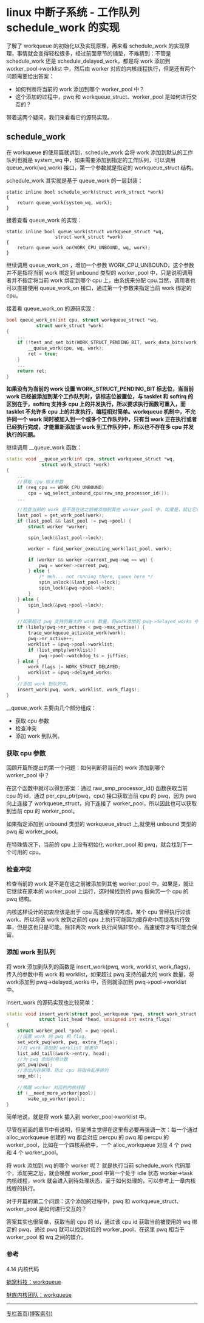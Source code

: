 # linux 中断子系统 - 工作队列 schedule_work 的实现
了解了 workqueue 的初始化以及实现原理，再来看 schedule_work 的实现原理，事情就会变得轻松很多，经过前面章节的铺垫，不难猜到：不管是 schedule_work 还是 schedule_delayed_work，都是将 work 添加到 worker_pool->worklist 中，然后由 worker 对应的内核线程执行，但是还有两个问题需要给出答案：



* 如何判断将当前的 work 添加到哪个 worker_pool 中？ 
* 这个添加的过程中，pwq 和 workqueue_struct、worker_pool 是如何进行交互的？

带着这两个疑问，我们来看看它的源码实现。  



## schedule_work 
在 workqueue 的使用篇就讲到，schedule_work 会将 work 添加到默认的工作队列也就是 system_wq 中，如果需要添加到指定的工作队列，可以调用 queue_work(wq,work) 接口，第一个参数就是指定的 workqueue_struct 结构。   

schedule_work 其实就是基于 queue_work 的一层封装：

```
static inline bool schedule_work(struct work_struct *work)
{
	return queue_work(system_wq, work);
}
```

接着查看 queue_work 的实现：

```
static inline bool queue_work(struct workqueue_struct *wq,
			      struct work_struct *work)
{
	return queue_work_on(WORK_CPU_UNBOUND, wq, work);
}
```

继续调用 queue_work_on ，增加一个参数 WORK_CPU_UNBOUND，这个参数并不是指将当前 work 绑定到 unbound 类型的 worker_pool 中，只是说明调用者并不指定将当前 work 绑定到哪个 cpu 上，由系统来分配 cpu.当然，调用者也可以直接使用 queue_work_on 接口，通过第一个参数来指定当前 work 绑定的 cpu。  

接着看 queue_work_on 的源码实现：

```c++
bool queue_work_on(int cpu, struct workqueue_struct *wq,
		   struct work_struct *work)
{
    ...
	if (!test_and_set_bit(WORK_STRUCT_PENDING_BIT, work_data_bits(work))) {
		__queue_work(cpu, wq, work);
		ret = true;
	}
    ...
	return ret;
}
```

**如果没有为当前的 work 设置 WORK_STRUCT_PENDING_BIT 标志位，当当前 work 已经被添加到某个工作队列时，该标志位被置位，与 tasklet 和 softirq 的区别在于，softirq 支持多 cpu 上的并发执行，所以要求执行函数可重入，而 tasklet 不允许多 cpu 上的并发执行，编程相对简单。workqueue 机制中，不允许同一个 work 同时被加入到一个或多个工作队列中，只有当 work 正在执行或者已经执行完成，才能重新添加该 work 到工作队列中，所以也不存在多 cpu 并发执行的问题。** 

继续调用 __queue_work 函数：

```c++
static void __queue_work(int cpu, struct workqueue_struct *wq,
			 struct work_struct *work)
{
    ...
    //获取 cpu 相关参数
    if (req_cpu == WORK_CPU_UNBOUND)
		cpu = wq_select_unbound_cpu(raw_smp_processor_id());
    ...

    //检查当前的 work 是不是在这之前被添加到其他 worker_pool 中，如果是，就让它继续在原本的 worker_pool 上运行
    last_pool = get_work_pool(work);
	if (last_pool && last_pool != pwq->pool) {
		struct worker *worker;

		spin_lock(&last_pool->lock);

		worker = find_worker_executing_work(last_pool, work);

		if (worker && worker->current_pwq->wq == wq) {
			pwq = worker->current_pwq;
		} else {
			/* meh... not running there, queue here */
			spin_unlock(&last_pool->lock);
			spin_lock(&pwq->pool->lock);
		}
	} else {
		spin_lock(&pwq->pool->lock);
	}

    //如果超过 pwq 支持的最大的 work 数量，将work添加到 pwq->delayed_works 中，否则就添加到 pwq->pool->worklist 中。  
    if (likely(pwq->nr_active < pwq->max_active)) {
		trace_workqueue_activate_work(work);
		pwq->nr_active++;
		worklist = &pwq->pool->worklist;
		if (list_empty(worklist))
			pwq->pool->watchdog_ts = jiffies;
	} else {
		work_flags |= WORK_STRUCT_DELAYED;
		worklist = &pwq->delayed_works;
	}
    //添加 work 到队列中。
	insert_work(pwq, work, worklist, work_flags);
}
```
__queue_work 主要由几个部分组成：



* 获取 cpu 参数
* 检查冲突
* 添加 work 到队列。



### 获取 cpu 参数
回顾开篇所提出的第一个问题：如何判断将当前的 work 添加到哪个 worker_pool 中？  

在这个函数中就可以得到答案：通过 raw_smp_processor_id() 函数获取当前 cpu 的 id，通过 per_cpu_ptr(pwq，cpu) 接口获取当前 cpu 的 pwq，因为 pwq 向上连接了 workqueue_struct，向下连接了 worker_pool，所以因此也可以获取到当前 cpu 的 worker_pool。  

如果指定添加到 unbound 类型的 workqueue_struct 上,就使用 unbound 类型的 pwq 和 worker_pool。  

在特殊情况下，当前的 cpu 上没有初始化 worker_pool 和 pwq，就会找到下一个可用的 cpu。 



### 检查冲突
检查当前的 work 是不是在这之前被添加到其他 worker_pool 中，如果是，就让它继续在原本的 worker_pool 上运行，这时候找到的 pwq 指向另一个 cpu 的 pwq 结构。   

内核这样设计的初衷应该是出于 cpu 高速缓存的考虑，某个 cpu 曾经执行过该 work，所以将该 work 放到之前的 cpu 上执行可能因为缓存命中而提高执行效率，但是这也只是可能。除非两次 work 执行间隔非常小，高速缓存才有可能会保留。   



### 添加 work 到队列
将 work 添加到队列的函数是 insert_work(pwq, work, worklist, work_flags)，传入的参数中有 work 和 worklist，如果超过 pwq 支持的最大的 work 数量，将work添加到 pwq->delayed_works 中，否则就添加到 pwq->pool->worklist 中。   

insert_work 的源码实现也比较简单：

```c++
static void insert_work(struct pool_workqueue *pwq, struct work_struct *work,
			struct list_head *head, unsigned int extra_flags)
{
	struct worker_pool *pool = pwq->pool;
    //设置 work 的 pwq 和 flag。
	set_work_pwq(work, pwq, extra_flags);
    //将 work 添加到 worklist 链表中
	list_add_tail(&work->entry, head);
    //为 pwq 添加引用计数
	get_pwq(pwq);
    //添加内存屏障，防止 cpu 将指令乱序排列
	smp_mb();
    
    //唤醒 worker 对应的内核线程
	if (__need_more_worker(pool))
		wake_up_worker(pool);
}
```
简单地说，就是将 work 插入到 worker_pool->worklist 中。   


尽管在前面的章节中有说明，但是博主觉得在这里有必要再强调一次：每一个通过 alloc_workqueue 创建的 wq 都会对应 percpu 的 pwq 和 percpu 的 worker_pool，比如在一个四核系统中，一个 alloc_workqueue 对应 4 个 pwq 和 4 个 worker_pool。   

将 work 添加到 wq 的哪个 worker 呢？ 就是执行当前 schedule_work 代码那个，添加完之后，就会唤醒 worker_pool 中第一个处于 idle 状态 worker->task 内核线程，work 就会进入到待处理状态，至于如何处理的，可以参考上一章内核线程的执行。  

对于开篇的第二个问题：这个添加的过程中，pwq 和 workqueue_struct、worker_pool 是如何进行交互的？   

答案其实也很简单，获取当前 cpu 的 id，通过该 cpu id 获取当前被使用的 wq 绑定的 pwq，通过 pwq 就可以找到对应的 worker_pool，在这里 pwq 相当于 worker_pool 和 wq 之间的媒介。  





### 参考

4.14 内核代码

[蜗窝科技：workqueue](http://www.wowotech.net/irq_subsystem/cmwq-intro.html)

[魅族内核团队：workqueue](http://kernel.meizu.com/linux-workqueue.html)

---

[专栏首页(博客索引)](https://zhuanlan.zhihu.com/p/362640343)





